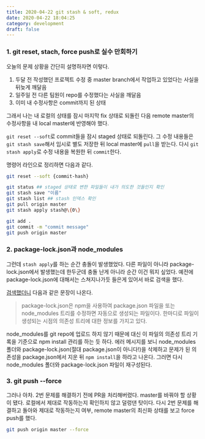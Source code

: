 ```yaml
---
title: 2020-04-22 git stash & soft, redux
date: 2020-04-22 18:04:25
category: development
draft: false
---
```


### 1. git reset, stach, force push로 실수 만회하기

오늘의 문제 상황을 간단히 설명하자면 이렇다.

1. 두달 전 작성했던 프로젝트 수정 중 master branch에서 작업하고 있었다는 사실을 뒤늦게 깨달음
2. 일주일 전 다른 팀원이 repo를 수정했다는 사실을 깨달음
3. 이미 내 수정사항은 commit까지 된 상태

그래서 나는 내 로컬의 상태를 잠시 마지막 fix 상태로 되돌린 다음 remote master의 수정사항을 내 local master에 반영해야 했다.

`git reset --soft`로 commit들을 잠시 staged 상태로 되돌린다. 그 수정 내용들은 `git stash save`해서 임시로 별도 저장한 뒤 local master에 `pull`을 받는다. 다시 `git stash apply`로 수정 내용을 복원한 뒤 `commit`한다.

명령어 라인으로 정리하면 다음과 같다.

```bash
git reset --soft {commit-hash}

git status ## staged 상태로 변한 파일들이 내가 의도한 것들인지 확인
git stash save "이름"
git stash list ## stash 인덱스 확인
git pull origin master
git stash apply stash@\{0\}

git add .
git commit -m "commit message"
git push origin master
```

### 2. package-lock.json과 node_modules

그런데 `stash apply`를 하는 순간 충돌이 발생했었다. 다른 파일이 아니라 package-lock.json에서 발생했는데 한두군데 충돌 난게 아니라 순간 이건 뭐지 싶었다. 예전에 package-lock.json에 대해서는 스쳐지나가듯 들은게 있어서 바로 검색을 했다.

[검색했더니](https://medium.com/@han7096/package-lock-json-%EC%97%90-%EA%B4%80%ED%95%98%EC%97%AC-5652f90b734c) 다음과 같은 문장이 나온다.

> package-lock.json은 npm을 사용하여 package.json 파일을 또는 node_modules 트리를 수정하면 자동으로 생성되는 파일이다. 한마디로 파일이 생성되는 시점의 의존성 트리에 대한 정보를 가지고 있다.

node_modules를 git repo에 업로드 하지 않기 때문에 대신 이 파일의 의존성 트리 기록을 기준으로 npm install 관리를 하는 듯 하다. 에러 메시지를 보니 node_modules 폴더와 package-lock.json(절대 package.json이 아니다!)을 삭제하고 문제가 된 의존성을 package.json에서 지운 뒤 `npm install`을 하라고 나온다. 그러면 다시 node_modules 폴더와 package-lock.json 파일이 재구성된다.

### 3. git push --force

그러나 아차. 2번 문제를 해결하기 전에 PR을 처리해버렸다. master를 바꿔야 할 상황이 됐다. 로컬에서 제대로 작동하는지 확인하지 않고 덜렁댄 탓이다. 다시 2번 문제를 해결하고 돌아와 제대로 작동하는지 여부, remote master의 최신화 상태를 보고 force push를 했다.

```bash
git push origin master --force
```
